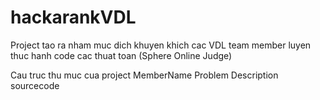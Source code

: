 # hackarankVDL
Project tao ra nham muc dich khuyen khich cac VDL team member luyen thuc hanh code cac thuat toan (Sphere Online Judge) 

Cau truc thu muc cua project
	MemberName
		Problem 
			Description
			sourcecode